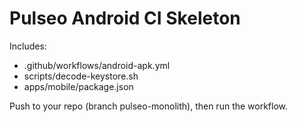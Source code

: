 # Pulseo Android CI Skeleton

Includes:
- .github/workflows/android-apk.yml
- scripts/decode-keystore.sh
- apps/mobile/package.json

Push to your repo (branch pulseo-monolith), then run the workflow.
 
